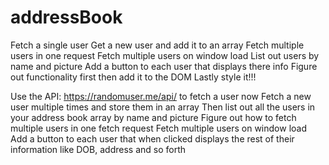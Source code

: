 # addressBook
Fetch a single user
Get a new user and add it to an array
Fetch multiple users in one request
Fetch multiple users on window load
List out users by name and picture
Add a button to each user that displays there info
Figure out functionality first then add it to the DOM
Lastly style it!!!



Use the API: https://randomuser.me/api/ to fetch a user now
Fetch a new user multiple times and store them in an array
Then list out all the users in your address book array by name and picture
Figure out how to fetch multiple users in one fetch request
Fetch multiple users on window load
Add a button to each user that when clicked displays the rest of their information like DOB, address and so forth